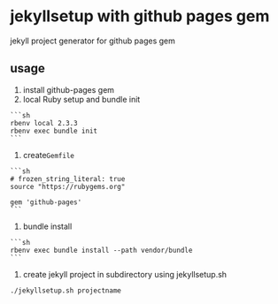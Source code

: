 # jekyllsetup with github pages gem

jekyll project generator for github pages gem

## usage 

1. install github-pages gem
  1. local Ruby setup and bundle init    
    
    ```sh
    rbenv local 2.3.3   
    rbenv exec bundle init
    ```
    
  1. create`Gemfile`
  
    ```sh
    # frozen_string_literal: true
    source "https://rubygems.org"

    gem 'github-pages'
    ```
    
  1. bundle install  
  
    ```sh
    rbenv exec bundle install --path vendor/bundle
    ```
    
1. create jekyll project in subdirectory using jekyllsetup.sh

  ```sh
  ./jekyllsetup.sh projectname
  ```
